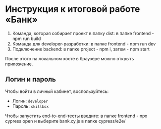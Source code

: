 # Инструкция к итоговой работе «Банк»

1. Команда, которая собирает проект в папку dist:
            в папке frontend -  npm run build
2. Kоманда для developer-разработки:
            в папке frontend -  npm run dev
3. Подключение baсkend:
            в папке project - npm i,
            затем -  npm start

После этого на локальном хосте в браузере можно открыть приложение.

## Логин и пароль
Чтобы войти в личный кабинет, воспользуйтесь:  
* Логин: `developer`  
* Пароль: `skillbox`  

Чтобы запустить end-to-end-тесты введите:
           в папке frontend -  npx cypress open 
и выберите bank.cy.js в папке cypress/e2e/


